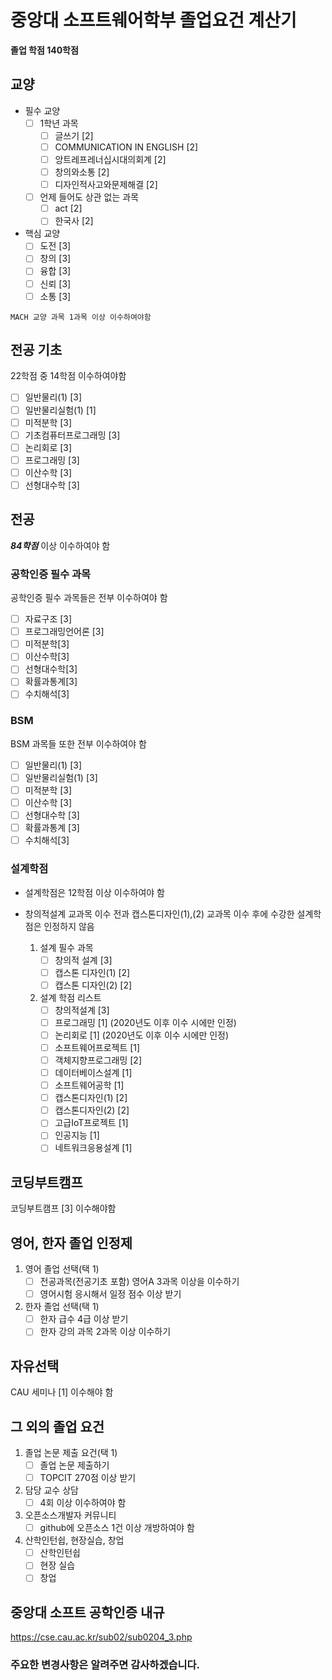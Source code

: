 # 중앙대 소프트웨어학부 졸업요건 계산기

**졸업 학점 140학점**

## 교양

- 필수 교양
    - [ ] 1학년 과목
        - [ ] 글쓰기 [2]
        - [ ] COMMUNICATION IN ENGLISH [2]
        - [ ] 앙트레프레너십시대의회계 [2]
        - [ ] 창의와소통 [2]
        - [ ] 디자인적사고와문제해결 [2]
    - [ ] 언제 들어도 상관 없는 과목
        - [ ] act [2]
        - [ ] 한국사 [2]
- 핵심 교양
    - [ ] 도전 [3]
    - [ ] 창의 [3]
    - [ ] 융합 [3]
    - [ ] 신뢰 [3]
    - [ ] 소통 [3]

```
MACH 교양 과목 1과목 이상 이수하여야함
```

## 전공 기초

22학점 중 14학점 이수하여야함

- [ ] 일반물리(1) [3]
- [ ] 일반물리실험(1) [1]
- [ ] 미적분학 [3]
- [ ] 기초컴퓨터프로그래밍 [3]
- [ ] 논리회로 [3]
- [ ] 프로그래밍 [3]
- [ ] 이산수학 [3]
- [ ] 선형대수학 [3]

## 전공

***84학점*** 이상 이수하여야 함

### 공학인증 필수 과목

공학인증 필수 과목들은 전부 이수하여야 함

- [ ] 자료구조 [3]
- [ ] 프로그래밍언어론 [3]
- [ ] 미적분학[3]
- [ ] 이산수학[3]
- [ ] 선형대수학[3]
- [ ] 확률과통계[3]
- [ ] 수치해석[3]

### BSM

BSM 과목들 또한 전부 이수하여야 함

- [ ] 일반물리(1) [3]
- [ ] 일반물리실험(1) [3]
- [ ] 미적분학 [3]
- [ ] 이산수학 [3]
- [ ] 선형대수학 [3]
- [ ] 확률과통계 [3]
- [ ] 수치해석[3]

### 설계학점

- 설계학점은 12학점 이상 이수하여야 함
- 창의적설계 교과목 이수 전과 캡스톤디자인(1),(2) 교과목 이수 후에 수강한 설계학점은 인정하지 않음

    1. 설계 필수 과목
        - [ ] 창의적 설계 [3]
        - [ ] 캡스톤 디자인(1) [2]
        - [ ] 캡스톤 디자인(2) [2]
    2. 설계 학점 리스트
        - [ ] 창의적설계 [3]
        - [ ] 프로그래밍 [1] (2020년도 이후 이수 시에만 인정)
        - [ ] 논리회로 [1] (2020년도 이후 이수 시에만 인정)
        - [ ] 소프트웨어프로젝트 [1]
        - [ ] 객체지향프로그래밍 [2]
        - [ ] 데이터베이스설계 [1]
        - [ ] 소프트웨어공학 [1]
        - [ ] 캡스톤디자인(1) [2]
        - [ ] 캡스톤디자인(2) [2]
        - [ ] 고급IoT프로젝트 [1]
        - [ ] 인공지능 [1]
        - [ ] 네트워크응용설계 [1]

## 코딩부트캠프

코딩부트캠프 [3] 이수해야함

## 영어, 한자 졸업 인정제

1. 영어 졸업 선택(택 1)
    - [ ] 전공과목(전공기초 포함) 영어A 3과목 이상을 이수하기
    - [ ] 영어시험 응시해서 일정 점수 이상 받기
2. 한자 졸업 선택(택 1)
    - [ ] 한자 급수 4급 이상 받기
    - [ ] 한자 강의 과목 2과목 이상 이수하기

## 자유선택

CAU 세미나 [1] 이수해야 함

## 그 외의 졸업 요건

1. 졸업 논문 제출 요건(택 1)
    - [ ] 졸업 논문 제출하기
    - [ ] TOPCIT 270점 이상 받기
2. 담당 교수 상담
    - [ ] 4회 이상 이수하여야 함
3. 오픈소스개발자 커뮤니티
    - [ ] github에 오픈소스 1건 이상 개방하여야 함
4. 산학인턴쉽, 현장실습, 창업
    - [ ] 산학인턴쉽
    - [ ] 현장 실습
    - [ ] 창업

## 중앙대 소프트 공학인증 내규

https://cse.cau.ac.kr/sub02/sub0204_3.php

### 주요한 변경사항은 알려주면 감사하겠습니다.